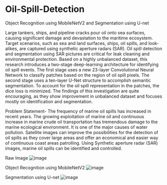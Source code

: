 # Oil-Spill-Detection

Object Recognition using MobileNetV2 and Segmentation using U-net

Large tankers, ships, and pipeline cracks pour oil onto sea surfaces, causing significant damage and devastation to the maritime ecosystem. Target scenarios, such as sea and land surfaces, ships, oil spills, and look-alikes, are captured using synthetic aperture radars (SAR). Oil spill detection and segmentation using SAR pictures are critical for leak cleaning and environmental protection. Based on a highly unbalanced dataset, this research introduces a two-stage deep-learning architecture for identifying oil spill events. The first stage uses a new 23-layer Convolutional Neural Network to classify patches based on the region of oil spill pixels. The second stage uses a ten-layer U-Net structure to accomplish semantic segmentation. To account for the oil spill representation in the patches, the dice loss is minimized. The findings of this investigation are quite encouraging, as they show improvement in unbalanced dataset and focuses mostly on identification and segmentation.

Problem Statement- The frequency of marine oil spills has increased in recent years. The growing exploitation of marine oil and continuous increase in marine crude oil transportation has tremendous damage to the marine ecological environment. It is one of the major causes of water pollution. Satellite images can improve the possibilities for the detection of oil spills as they cover large areas and offer an economical and easier way of continuous coast areas patrolling. Using Synthetic aperture radar (SAR) images, marine oil spills can be identified and controlled.

Raw Image
![image](https://github.com/Ygurram14/Oil-Spill-Detection/assets/143032421/e780f1a8-eef4-4511-9f37-36c3cd54470f)

Object Recognition using MobileNetV2
![image](https://github.com/Ygurram14/Oil-Spill-Detection/assets/143032421/31c1cd4f-209a-449e-a7eb-56887b2dfaf0)

Segmentation using U-net
![image](https://github.com/Ygurram14/Oil-Spill-Detection/assets/143032421/afdbbfa2-e8ad-42d4-9912-5ce62745db67)
